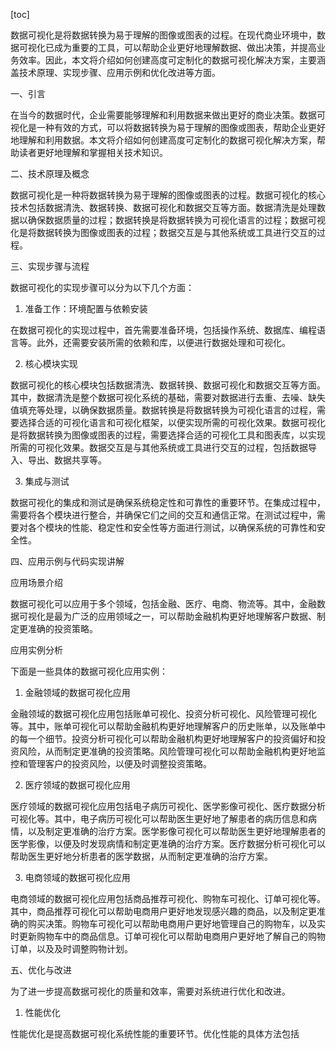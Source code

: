 
[toc]                    
                
                
数据可视化是将数据转换为易于理解的图像或图表的过程。在现代商业环境中，数据可视化已成为重要的工具，可以帮助企业更好地理解数据、做出决策，并提高业务效率。因此，本文将介绍如何创建高度可定制化的数据可视化解决方案，主要涵盖技术原理、实现步骤、应用示例和优化改进等方面。

一、引言

在当今的数据时代，企业需要能够理解和利用数据来做出更好的商业决策。数据可视化是一种有效的方式，可以将数据转换为易于理解的图像或图表，帮助企业更好地理解和利用数据。本文将介绍如何创建高度可定制化的数据可视化解决方案，帮助读者更好地理解和掌握相关技术知识。

二、技术原理及概念

数据可视化是一种将数据转换为易于理解的图像或图表的过程。数据可视化的核心技术包括数据清洗、数据转换、数据可视化和数据交互等方面。数据清洗是处理数据以确保数据质量的过程；数据转换是将数据转换为可视化语言的过程；数据可视化是将数据转换为图像或图表的过程；数据交互是与其他系统或工具进行交互的过程。

三、实现步骤与流程

数据可视化的实现步骤可以分为以下几个方面：

1. 准备工作：环境配置与依赖安装

在数据可视化的实现过程中，首先需要准备环境，包括操作系统、数据库、编程语言等。此外，还需要安装所需的依赖和库，以便进行数据处理和可视化。

2. 核心模块实现

数据可视化的核心模块包括数据清洗、数据转换、数据可视化和数据交互等方面。其中，数据清洗是整个数据可视化系统的基础，需要对数据进行去重、去噪、缺失值填充等处理，以确保数据质量。数据转换是将数据转换为可视化语言的过程，需要选择合适的可视化语言和可视化框架，以便实现所需的可视化效果。数据可视化是将数据转换为图像或图表的过程，需要选择合适的可视化工具和图表库，以实现所需的可视化效果。数据交互是与其他系统或工具进行交互的过程，包括数据导入、导出、数据共享等。

3. 集成与测试

数据可视化的集成和测试是确保系统稳定性和可靠性的重要环节。在集成过程中，需要将各个模块进行整合，并确保它们之间的交互和通信正常。在测试过程中，需要对各个模块的性能、稳定性和安全性等方面进行测试，以确保系统的可靠性和安全性。

四、应用示例与代码实现讲解

应用场景介绍

数据可视化可以应用于多个领域，包括金融、医疗、电商、物流等。其中，金融数据可视化是最为广泛的应用领域之一，可以帮助金融机构更好地理解客户数据、制定更准确的投资策略。

应用实例分析

下面是一些具体的数据可视化应用实例：

1. 金融领域的数据可视化应用

金融领域的数据可视化应用包括账单可视化、投资分析可视化、风险管理可视化等。其中，账单可视化可以帮助金融机构更好地理解客户的历史账单，以及账单中的每一个细节。投资分析可视化可以帮助金融机构更好地理解客户的投资偏好和投资风险，从而制定更准确的投资策略。风险管理可视化可以帮助金融机构更好地监控和管理客户的投资风险，以便及时调整投资策略。

2. 医疗领域的数据可视化应用

医疗领域的数据可视化应用包括电子病历可视化、医学影像可视化、医疗数据分析可视化等。其中，电子病历可视化可以帮助医生更好地了解患者的病历信息和病情，以及制定更准确的治疗方案。医学影像可视化可以帮助医生更好地理解患者的医学影像，以便及时发现病情和制定更准确的治疗方案。医疗数据分析可视化可以帮助医生更好地分析患者的医学数据，从而制定更准确的治疗方案。

3. 电商领域的数据可视化应用

电商领域的数据可视化应用包括商品推荐可视化、购物车可视化、订单可视化等。其中，商品推荐可视化可以帮助电商用户更好地发现感兴趣的商品，以及制定更准确的购买决策。购物车可视化可以帮助电商用户更好地管理自己的购物车，以及实时更新购物车中的商品信息。订单可视化可以帮助电商用户更好地了解自己的购物订单，以及及时调整购物计划。

五、优化与改进

为了进一步提高数据可视化的质量和效率，需要对系统进行优化和改进。

1. 性能优化

性能优化是提高数据可视化系统性能的重要环节。优化性能的具体方法包括


